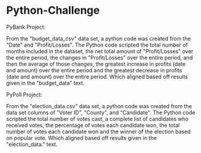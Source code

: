 # Python-Challenge

PyBank Project:

From the "budget_data_csv" data set, a python code was created from the "Date" and "Profit/Losses". The Python code scripted the total number of months included in the dataset, the net total amount of "Profit/Losses" over the entire period, the changes in "Profit/Losses" over the entire period, and then the average of those changes, the greatest increase in profits (date and amount) over the entire period and the greatest decrease in profits (date and amount) over the entire period. Which aligned based off results given in the "budget_data" text.

PyPoll Project:

From the "election_data.csv" data set, a python code was created from the data set columns of "Voter ID", "County", and "Candidate". The Python code scripted the total number of votes cast, a complete list of candidates who received votes, the percentage of votes each candidate won, the total number of votes each candidate won and the winner of the election based on popular vote. Which aligned based off results given in the "election_data." text.
